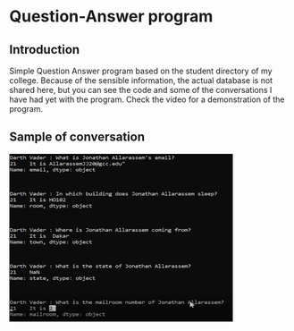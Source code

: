 # Question-Answer program

## Introduction
Simple Question Answer program based on the student directory of my college. Because of the sensible information, the actual database is not shared here, but you can see the code and some of the conversations I have had yet with the program. 
Check the video for a demonstration of the program.

## Sample of conversation
<img src="https://github.com/allarassemjonathan/QA/blob/main/Capture.PNG" width=400, height=300>
